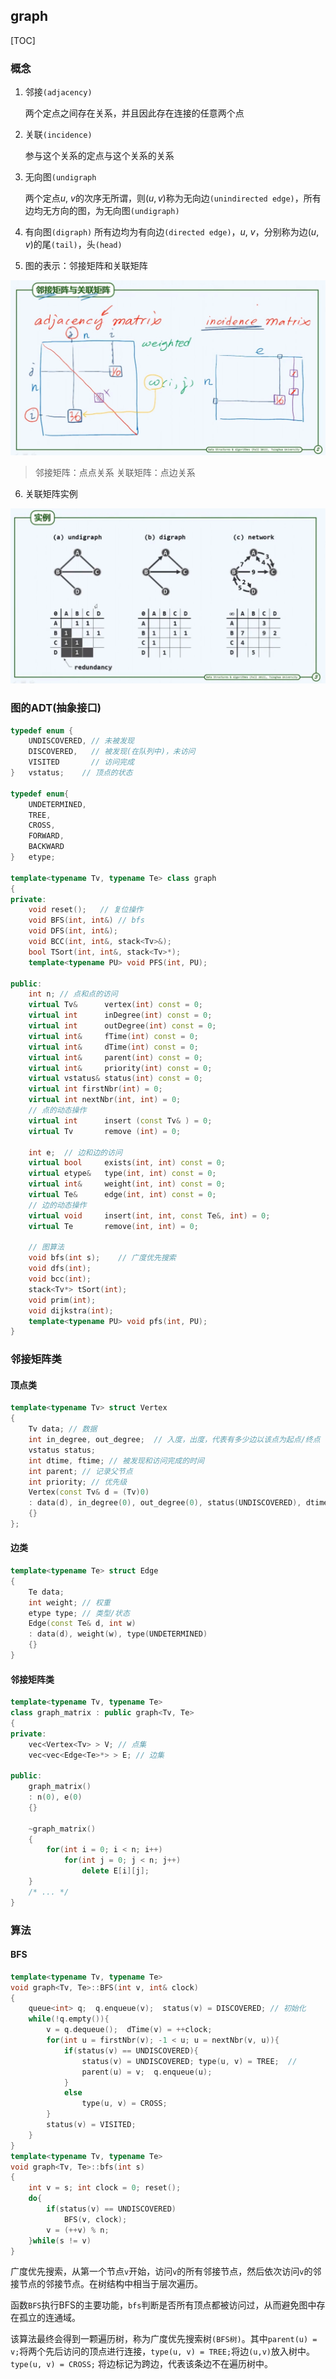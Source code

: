 ## graph

[TOC]

### 概念

1.  邻接`(adjacency)`  

    两个定点之间存在关系，并且因此存在连接的任意两个点  

2.  关联`(incidence)`  

    参与这个关系的定点与这个关系的关系  

3.  无向图`(undigraph`  

    两个定点$u$, $v$的次序无所谓，则$(u, v)$称为无向边`(unindirected edge)`，所有边均无方向的图，为无向图`(undigraph)`  

4.  有向图`(digraph)`
    所有边均为有向边`(directed edge)`，$u$, $v$，分别称为边$(u, v)$的尾`(tail)`，头`(head)`

5.  图的表示：邻接矩阵和关联矩阵

![](./邻接矩阵和关联矩阵.webp)

>   邻接矩阵：点点关系
>   关联矩阵：点边关系

6.  关联矩阵实例

![邻接矩阵实例](./邻接矩阵实例.webp)

### 图的ADT(抽象接口)

```c++
typedef enum { 
    UNDISCOVERED, // 未被发现
    DISCOVERED,   // 被发现(在队列中)，未访问
    VISITED       // 访问完成
}   vstatus;    // 顶点的状态

typedef enum{
    UNDETERMINED,
    TREE,
    CROSS,
    FORWARD,
    BACKWARD
}   etype;

template<typename Tv, typename Te> class graph
{
private:
    void reset();   // 复位操作
    void BFS(int, int&) // bfs
    void DFS(int, int&);
    void BCC(int, int&, stack<Tv>&);
    bool TSort(int, int&, stack<Tv>*);
    template<typename PU> void PFS(int, PU);

public:
    int n; // 点和点的访问
    virtual Tv&      vertex(int) const = 0;
    virtual int      inDegree(int) const = 0;
    virtual int      outDegree(int) const = 0;
    virtual int&     fTime(int) const = 0;
    virtual int&     dTime(int) const = 0;
    virtual int&     parent(int) const = 0;
    virtual int&     priority(int) const = 0;
    virtual vstatus& status(int) const = 0;
    virtual int firstNbr(int) = 0;
    virtual int nextNbr(int, int) = 0;
    // 点的动态操作
    virtual int      insert (const Tv& ) = 0;
    virtual Tv       remove (int) = 0;

    int e;  // 边和边的访问
    virtual bool     exists(int, int) const = 0;
    virtual etype&   type(int, int) const = 0;
    virtual int&     weight(int, int) const = 0;
    virtual Te&      edge(int, int) const = 0;
    // 边的动态操作
    virtual void     insert(int, int, const Te&, int) = 0;
    virtual Te       remove(int, int) = 0;

    // 图算法
    void bfs(int s);    // 广度优先搜索
    void dfs(int);
    void bcc(int);
    stack<Tv*> tSort(int);
    void prim(int);
    void dijkstra(int);
    template<typename PU> void pfs(int, PU);
}

```

### 邻接矩阵类

#### 顶点类

```c++
template<typename Tv> struct Vertex
{
    Tv data; // 数据
    int in_degree, out_degree;  // 入度，出度，代表有多少边以该点为起点/终点
    vstatus status;
    int dtime, ftime; // 被发现和访问完成的时间
    int parent; // 记录父节点
    int priority; // 优先级
    Vertex(const Tv& d = (Tv)0)
    : data(d), in_degree(0), out_degree(0), status(UNDISCOVERED), dtime(-1), ftime(-1), parent(-1), priority(INT_MAX)
    {}
};
```

#### 边类

```c++
template<typename Te> struct Edge
{
    Te data;
    int weight; // 权重
    etype type; // 类型/状态
    Edge(const Te& d, int w)
    : data(d), weight(w), type(UNDETERMINED)
    {}
}
```

#### 邻接矩阵类

```c++
template<typename Tv, typename Te>
class graph_matrix : public graph<Tv, Te>
{
private:
    vec<Vertex<Tv> > V; // 点集
    vec<vec<Edge<Te>*> > E; // 边集

public:
    graph_matrix()
    : n(0), e(0)
    {}

    ~graph_matrix()
    {
        for(int i = 0; i < n; i++)
            for(int j = 0; j < n; j++)
                delete E[i][j];
    }
    /* ... */
}
```

### 算法

#### BFS

```c++
template<typename Tv, typename Te>
void graph<Tv, Te>::BFS(int v, int& clock)
{
    queue<int> q;  q.enqueue(v);  status(v) = DISCOVERED; // 初始化
    while(!q.empty()){
        v = q.dequeue();  dTime(v) = ++clock;
        for(int u = firstNbr(v); -1 < u; u = nextNbr(v, u)){
            if(status(v) == UNDISCOVERED){
                status(v) = UNDISCOVERED; type(u, v) = TREE;  // 
                parent(u) = v;  q.enqueue(u);
            }
            else
                type(u, v) = CROSS;
        }
        status(v) = VISITED;
    }
}
template<typename Tv, typename Te>
void graph<Tv, Te>::bfs(int s)
{
    int v = s; int clock = 0; reset();
    do{
        if(status(v) == UNDISCOVERED)
            BFS(v, clock);
        v = (++v) % n;
    }while(s != v)
}
```

广度优先搜索，从第一个节点`v`开始，访问`v`的所有邻接节点，然后依次访问`v`的邻接节点的邻接节点。在树结构中相当于层次遍历。

函数`BFS`执行BFS的主要功能，`bfs`判断是否所有顶点都被访问过，从而避免图中存在孤立的连通域。

该算法最终会得到一颗遍历树，称为广度优先搜索树`(BFS树)`。其中`parent(u) = v;`将两个先后访问的顶点进行连接，`type(u, v) = TREE;`将边`(u,v)`放入树中。`type(u, v) = CROSS;` 将边标记为跨边，代表该条边不在遍历树中。